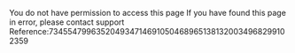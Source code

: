 You do not have permission to access this page If you have found this page in error, please contact support Reference:7345547996352049347146910504689651381320034968299102359